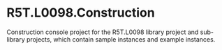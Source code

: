 # R5T.L0098.Construction
Construction console project for the R5T.L0098 library project and sub-library projects, which contain sample instances and example instances.